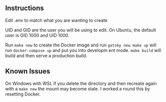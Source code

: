 ## Instructions
Edit .env to match what you are wanting to create

UID and GID are the user you will be using to edit. On Ubuntu, the default user is GID 1000 and UID 1000.

Run `make new` to create the Docker image and run `gatsby new`. `make up` will run `docker-compose up` and put you into developm
ent mode. `make build` will build and then serve a production build.

## Known Issues
On Windows with WSL if you delete the directory and then recreate again with a `make new` the mount may become stale. I worked a
round this by resetting Docker.
